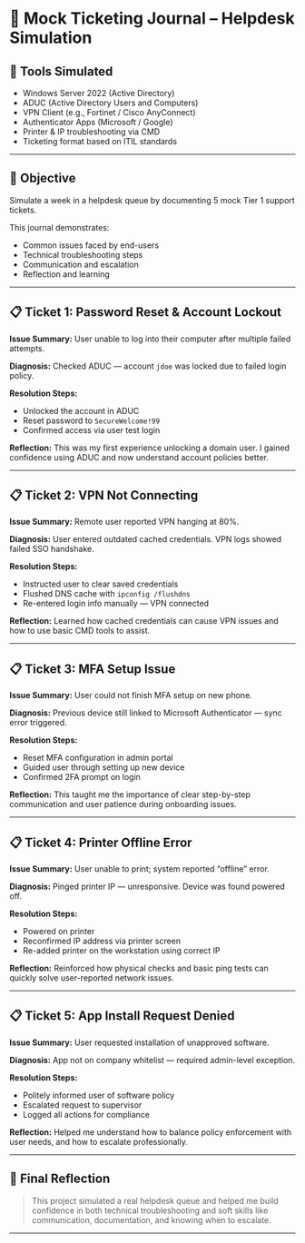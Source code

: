 
# 🧾 Mock Ticketing Journal – Helpdesk Simulation

## 🧰 Tools Simulated
- Windows Server 2022 (Active Directory)
- ADUC (Active Directory Users and Computers)
- VPN Client (e.g., Fortinet / Cisco AnyConnect)
- Authenticator Apps (Microsoft / Google)
- Printer & IP troubleshooting via CMD
- Ticketing format based on ITIL standards

---

## 🎯 Objective

Simulate a week in a helpdesk queue by documenting 5 mock Tier 1 support tickets.

This journal demonstrates:

- Common issues faced by end-users
- Technical troubleshooting steps
- Communication and escalation
- Reflection and learning

---

## 📋 Ticket 1: Password Reset & Account Lockout

**Issue Summary:**
User unable to log into their computer after multiple failed attempts.

**Diagnosis:**
Checked ADUC — account `jdoe` was locked due to failed login policy.

**Resolution Steps:**
- Unlocked the account in ADUC  
- Reset password to `SecureWelcome!99`  
- Confirmed access via user test login

**Reflection:**
This was my first experience unlocking a domain user. I gained confidence using ADUC and now understand account policies better.

---

## 📋 Ticket 2: VPN Not Connecting

**Issue Summary:**
Remote user reported VPN hanging at 80%.

**Diagnosis:**
User entered outdated cached credentials. VPN logs showed failed SSO handshake.

**Resolution Steps:**
- Instructed user to clear saved credentials  
- Flushed DNS cache with `ipconfig /flushdns`  
- Re-entered login info manually — VPN connected

**Reflection:**
Learned how cached credentials can cause VPN issues and how to use basic CMD tools to assist.

---

## 📋 Ticket 3: MFA Setup Issue

**Issue Summary:**
User could not finish MFA setup on new phone.

**Diagnosis:**
Previous device still linked to Microsoft Authenticator — sync error triggered.

**Resolution Steps:**
- Reset MFA configuration in admin portal  
- Guided user through setting up new device  
- Confirmed 2FA prompt on login

**Reflection:**
This taught me the importance of clear step-by-step communication and user patience during onboarding issues.

---

## 📋 Ticket 4: Printer Offline Error

**Issue Summary:**
User unable to print; system reported “offline” error.

**Diagnosis:**
Pinged printer IP — unresponsive. Device was found powered off.

**Resolution Steps:**
- Powered on printer  
- Reconfirmed IP address via printer screen  
- Re-added printer on the workstation using correct IP

**Reflection:**
Reinforced how physical checks and basic ping tests can quickly solve user-reported network issues.

---

## 📋 Ticket 5: App Install Request Denied

**Issue Summary:**
User requested installation of unapproved software.

**Diagnosis:**
App not on company whitelist — required admin-level exception.

**Resolution Steps:**
- Politely informed user of software policy  
- Escalated request to supervisor  
- Logged all actions for compliance

**Reflection:**
Helped me understand how to balance policy enforcement with user needs, and how to escalate professionally.

---

## 📝 Final Reflection

> This project simulated a real helpdesk queue and helped me build confidence in both technical troubleshooting and soft skills like communication, documentation, and knowing when to escalate.

---

